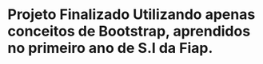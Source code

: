# Projeto Finalizado Utilizando apenas conceitos de Bootstrap, aprendidos no primeiro ano de S.I da Fiap.
